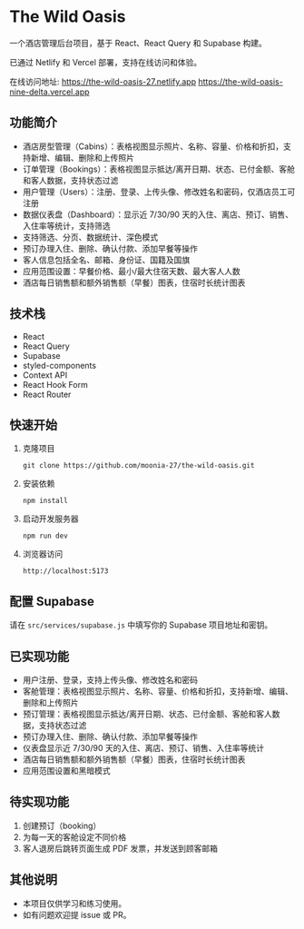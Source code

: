 # The Wild Oasis

一个酒店管理后台项目，基于 React、React Query 和 Supabase 构建。

已通过 Netlify 和 Vercel 部署，支持在线访问和体验。

在线访问地址:
https://the-wild-oasis-27.netlify.app
https://the-wild-oasis-nine-delta.vercel.app

## 功能简介

- 酒店房型管理（Cabins）：表格视图显示照片、名称、容量、价格和折扣，支持新增、编辑、删除和上传照片
- 订单管理（Bookings）：表格视图显示抵达/离开日期、状态、已付金额、客舱和客人数据，支持状态过滤
- 用户管理（Users）：注册、登录、上传头像、修改姓名和密码，仅酒店员工可注册
- 数据仪表盘（Dashboard）：显示近 7/30/90 天的入住、离店、预订、销售、入住率等统计，支持筛选
- 支持筛选、分页、数据统计、深色模式
- 预订办理入住、删除、确认付款、添加早餐等操作
- 客人信息包括全名、邮箱、身份证、国籍及国旗
- 应用范围设置：早餐价格、最小/最大住宿天数、最大客人人数
- 酒店每日销售额和额外销售额（早餐）图表，住宿时长统计图表

## 技术栈

- React
- React Query
- Supabase
- styled-components
- Context API
- React Hook Form
- React Router

## 快速开始

1. 克隆项目

   ```
   git clone https://github.com/moonia-27/the-wild-oasis.git
   ```

2. 安装依赖

   ```
   npm install
   ```

3. 启动开发服务器

   ```
   npm run dev
   ```

4. 浏览器访问
   ```
   http://localhost:5173
   ```

## 配置 Supabase

请在 `src/services/supabase.js` 中填写你的 Supabase 项目地址和密钥。

## 已实现功能

- 用户注册、登录，支持上传头像、修改姓名和密码
- 客舱管理：表格视图显示照片、名称、容量、价格和折扣，支持新增、编辑、删除和上传照片
- 预订管理：表格视图显示抵达/离开日期、状态、已付金额、客舱和客人数据，支持状态过滤
- 预订办理入住、删除、确认付款、添加早餐等操作
- 仪表盘显示近 7/30/90 天的入住、离店、预订、销售、入住率等统计
- 酒店每日销售额和额外销售额（早餐）图表，住宿时长统计图表
- 应用范围设置和黑暗模式

## 待实现功能

1. 创建预订（booking）
2. 为每一天的客舱设定不同价格
3. 客人退房后跳转页面生成 PDF 发票，并发送到顾客邮箱

## 其他说明

- 本项目仅供学习和练习使用。
- 如有问题欢迎提 issue 或 PR。
